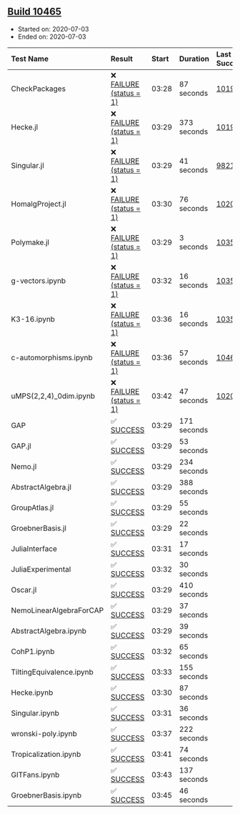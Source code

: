 ## [Build 10465](https://oscarci.mathematik.uni-kl.de/job/oscar/10465/)

* Started on: 2020-07-03
* Ended on: 2020-07-03

| Test Name    | Result | Start | Duration | Last Success | First Failure |
|:-------------|:-------|:------|:---------|:-------------|:--------------|
| CheckPackages | ❌ [FAILURE (status = 1)](https://oscarci.mathematik.uni-kl.de/job/oscar/10465/artifact/logs/build-10465/CheckPackages.log) | 03:28 | 87 seconds | [10197](https://oscarci.mathematik.uni-kl.de/job/oscar/10197/) | [10198](https://oscarci.mathematik.uni-kl.de/job/oscar/10198/) |
| Hecke.jl | ❌ [FAILURE (status = 1)](https://oscarci.mathematik.uni-kl.de/job/oscar/10465/artifact/logs/build-10465/Hecke.jl.log) | 03:29 | 373 seconds | [10197](https://oscarci.mathematik.uni-kl.de/job/oscar/10197/) | [10198](https://oscarci.mathematik.uni-kl.de/job/oscar/10198/) |
| Singular.jl | ❌ [FAILURE (status = 1)](https://oscarci.mathematik.uni-kl.de/job/oscar/10465/artifact/logs/build-10465/Singular.jl.log) | 03:29 | 41 seconds | [9821](https://oscarci.mathematik.uni-kl.de/job/oscar/9821/) | [9822](https://oscarci.mathematik.uni-kl.de/job/oscar/9822/) |
| HomalgProject.jl | ❌ [FAILURE (status = 1)](https://oscarci.mathematik.uni-kl.de/job/oscar/10465/artifact/logs/build-10465/HomalgProject.jl.log) | 03:30 | 76 seconds | [10209](https://oscarci.mathematik.uni-kl.de/job/oscar/10209/) | [10210](https://oscarci.mathematik.uni-kl.de/job/oscar/10210/) |
| Polymake.jl | ❌ [FAILURE (status = 1)](https://oscarci.mathematik.uni-kl.de/job/oscar/10465/artifact/logs/build-10465/Polymake.jl.log) | 03:29 | 3 seconds | [10356](https://oscarci.mathematik.uni-kl.de/job/oscar/10356/) | [10357](https://oscarci.mathematik.uni-kl.de/job/oscar/10357/) |
| g-vectors.ipynb | ❌ [FAILURE (status = 1)](https://oscarci.mathematik.uni-kl.de/job/oscar/10465/artifact/logs/build-10465/g-vectors.ipynb.log) | 03:32 | 16 seconds | [10356](https://oscarci.mathematik.uni-kl.de/job/oscar/10356/) | [10357](https://oscarci.mathematik.uni-kl.de/job/oscar/10357/) |
| K3-16.ipynb | ❌ [FAILURE (status = 1)](https://oscarci.mathematik.uni-kl.de/job/oscar/10465/artifact/logs/build-10465/K3-16.ipynb.log) | 03:36 | 16 seconds | [10356](https://oscarci.mathematik.uni-kl.de/job/oscar/10356/) | [10357](https://oscarci.mathematik.uni-kl.de/job/oscar/10357/) |
| c-automorphisms.ipynb | ❌ [FAILURE (status = 1)](https://oscarci.mathematik.uni-kl.de/job/oscar/10465/artifact/logs/build-10465/c-automorphisms.ipynb.log) | 03:36 | 57 seconds | [10464](https://oscarci.mathematik.uni-kl.de/job/oscar/10464/) | [10465](https://oscarci.mathematik.uni-kl.de/job/oscar/10465/) |
| uMPS(2,2,4)_0dim.ipynb | ❌ [FAILURE (status = 1)](https://oscarci.mathematik.uni-kl.de/job/oscar/10465/artifact/logs/build-10465/uMPS-2-2-4-_0dim.ipynb.log) | 03:42 | 47 seconds | [10209](https://oscarci.mathematik.uni-kl.de/job/oscar/10209/) | [10210](https://oscarci.mathematik.uni-kl.de/job/oscar/10210/) |
| GAP | ✅ [SUCCESS](https://oscarci.mathematik.uni-kl.de/job/oscar/10465/artifact/logs/build-10465/GAP.log) | 03:29 | 171 seconds |  |  |
| GAP.jl | ✅ [SUCCESS](https://oscarci.mathematik.uni-kl.de/job/oscar/10465/artifact/logs/build-10465/GAP.jl.log) | 03:29 | 53 seconds |  |  |
| Nemo.jl | ✅ [SUCCESS](https://oscarci.mathematik.uni-kl.de/job/oscar/10465/artifact/logs/build-10465/Nemo.jl.log) | 03:29 | 234 seconds |  |  |
| AbstractAlgebra.jl | ✅ [SUCCESS](https://oscarci.mathematik.uni-kl.de/job/oscar/10465/artifact/logs/build-10465/AbstractAlgebra.jl.log) | 03:29 | 388 seconds |  |  |
| GroupAtlas.jl | ✅ [SUCCESS](https://oscarci.mathematik.uni-kl.de/job/oscar/10465/artifact/logs/build-10465/GroupAtlas.jl.log) | 03:29 | 55 seconds |  |  |
| GroebnerBasis.jl | ✅ [SUCCESS](https://oscarci.mathematik.uni-kl.de/job/oscar/10465/artifact/logs/build-10465/GroebnerBasis.jl.log) | 03:29 | 22 seconds |  |  |
| JuliaInterface | ✅ [SUCCESS](https://oscarci.mathematik.uni-kl.de/job/oscar/10465/artifact/logs/build-10465/JuliaInterface.log) | 03:31 | 17 seconds |  |  |
| JuliaExperimental | ✅ [SUCCESS](https://oscarci.mathematik.uni-kl.de/job/oscar/10465/artifact/logs/build-10465/JuliaExperimental.log) | 03:32 | 30 seconds |  |  |
| Oscar.jl | ✅ [SUCCESS](https://oscarci.mathematik.uni-kl.de/job/oscar/10465/artifact/logs/build-10465/Oscar.jl.log) | 03:29 | 410 seconds |  |  |
| NemoLinearAlgebraForCAP | ✅ [SUCCESS](https://oscarci.mathematik.uni-kl.de/job/oscar/10465/artifact/logs/build-10465/NemoLinearAlgebraForCAP.log) | 03:29 | 37 seconds |  |  |
| AbstractAlgebra.ipynb | ✅ [SUCCESS](https://oscarci.mathematik.uni-kl.de/job/oscar/10465/artifact/logs/build-10465/AbstractAlgebra.ipynb.log) | 03:29 | 39 seconds |  |  |
| CohP1.ipynb | ✅ [SUCCESS](https://oscarci.mathematik.uni-kl.de/job/oscar/10465/artifact/logs/build-10465/CohP1.ipynb.log) | 03:32 | 65 seconds |  |  |
| TiltingEquivalence.ipynb | ✅ [SUCCESS](https://oscarci.mathematik.uni-kl.de/job/oscar/10465/artifact/logs/build-10465/TiltingEquivalence.ipynb.log) | 03:33 | 155 seconds |  |  |
| Hecke.ipynb | ✅ [SUCCESS](https://oscarci.mathematik.uni-kl.de/job/oscar/10465/artifact/logs/build-10465/Hecke.ipynb.log) | 03:30 | 87 seconds |  |  |
| Singular.ipynb | ✅ [SUCCESS](https://oscarci.mathematik.uni-kl.de/job/oscar/10465/artifact/logs/build-10465/Singular.ipynb.log) | 03:31 | 36 seconds |  |  |
| wronski-poly.ipynb | ✅ [SUCCESS](https://oscarci.mathematik.uni-kl.de/job/oscar/10465/artifact/logs/build-10465/wronski-poly.ipynb.log) | 03:37 | 222 seconds |  |  |
| Tropicalization.ipynb | ✅ [SUCCESS](https://oscarci.mathematik.uni-kl.de/job/oscar/10465/artifact/logs/build-10465/Tropicalization.ipynb.log) | 03:41 | 74 seconds |  |  |
| GITFans.ipynb | ✅ [SUCCESS](https://oscarci.mathematik.uni-kl.de/job/oscar/10465/artifact/logs/build-10465/GITFans.ipynb.log) | 03:43 | 137 seconds |  |  |
| GroebnerBasis.ipynb | ✅ [SUCCESS](https://oscarci.mathematik.uni-kl.de/job/oscar/10465/artifact/logs/build-10465/GroebnerBasis.ipynb.log) | 03:45 | 46 seconds |  |  |

